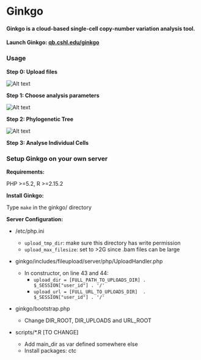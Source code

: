 Ginkgo
=========

#### Ginkgo is a cloud-based single-cell copy-number variation analysis tool.
#### Launch Ginkgo: [qb.cshl.edu/ginkgo](http://qb.cshl.edu/ginkgo)

### Usage

**Step 0: Upload files**

![Alt text](http://qb.cshl.edu/ginkgo/screenshots/step0.png)

**Step 1: Choose analysis parameters**

![Alt text](http://qb.cshl.edu/ginkgo/screenshots/step1.png)

**Step 2: Phylogenetic Tree**

![Alt text](http://qb.cshl.edu/ginkgo/screenshots/step2.png)

**Step 3: Analyse Individual Cells**


### Setup Ginkgo on your own server

**Requirements:**

PHP >=5.2, R >=2.15.2

**Install Ginkgo:**

Type ```make``` in the ginkgo/ directory

**Server Configuration:**

- /etc/php.ini
	- ```upload_tmp_dir```: make sure this directory has write permission
	- ```upload_max_filesize```: set to >2G since .bam files can be large

- ginkgo/includes/fileupload/server/php/UploadHandler.php
	- In constructor, on line 43 and 44:
		- ```upload_dir = [FULL_PATH_TO_UPLOADS_DIR] . $_SESSION["user_id"] . '/'```
		- ```upload_url = [FULL_URL_TO_UPLOADS_DIR]  . $_SESSION["user_id"] . '/'```

- ginkgo/bootstrap.php
	- Change DIR_ROOT, DIR_UPLOADS and URL_ROOT

- scripts/*.R [TO CHANGE]
	- Add main_dir as var defined somewhere else
	- Install packages: ctc

